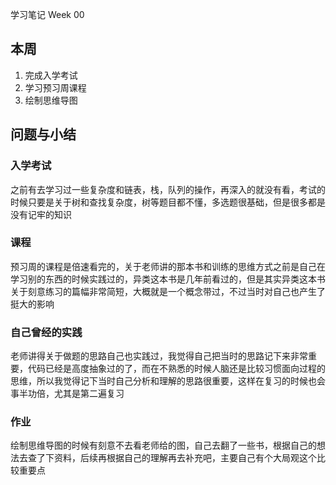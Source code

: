 学习笔记 Week 00

## 本周
1. 完成入学考试
2. 学习预习周课程
3. 绘制思维导图

## 问题与小结

### 入学考试
之前有去学习过一些复杂度和链表，栈，队列的操作，再深入的就没有看，考试的时候只要是关于树和查找复杂度，树等题目都不懂，多选题很基础，但是很多都是没有记牢的知识

### 课程
预习周的课程是倍速看完的，关于老师讲的那本书和训练的思维方式之前是自己在学习别的东西的时候实践过的，异类这本书是几年前看过的，但是其实异类这本书关于刻意练习的篇幅非常简短，大概就是一个概念带过，不过当时对自己也产生了挺大的影响

### 自己曾经的实践
老师讲得关于做题的思路自己也实践过，我觉得自己把当时的思路记下来非常重要，代码已经是高度抽象过的了，而在不熟悉的时候人脑还是比较习惯面向过程的思维，所以我觉得记下当时自己分析和理解的思路很重要，这样在复习的时候也会事半功倍，尤其是第二遍复习

### 作业
绘制思维导图的时候有刻意不去看老师给的图，自己去翻了一些书，根据自己的想法去查了下资料，后续再根据自己的理解再去补充吧，主要自己有个大局观这个比较重要点


